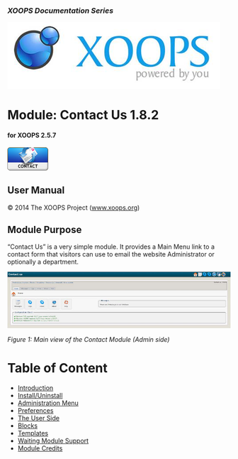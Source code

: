 ### _XOOPS Documentation Series_
![logoXoops.jpg](../assets/logoXoops.jpg)

# Module: Contact Us  1.8.2
#### for XOOPS 2.5.7
  
      
![logoModule.png](../assets/logoModule.png)
            
                
                
    
## User Manual
  
  
  
  
  
© 2014 The XOOPS Project (www.xoops.org)    
  

## Module Purpose 

 
“Contact Us” is a very simple module. It provides a Main Menu link to a contact form that visitors can use to email the website Administrator or optionally a department.

 
![image004.png](../assets/image004.jpg)

*Figure 1: Main view of the Contact Module (Admin side)*

# Table of Content

* [Introduction](README.md)
* [Install/Uninstall](en/1install.md)
* [Administration Menu](en/2administration.md)
* [Preferences](en/3preferences.md)
* [The User Side](en/5userside.md)
* [Blocks](en/6blocks.md)
* [Templates](en/7templates.md)
* [Waiting Module Support](en/8waiting.md)
* [Module Credits](en/9credits.md)
